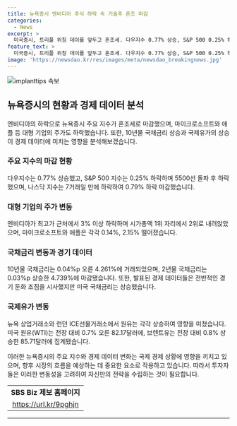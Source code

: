 ```yaml
---
title: 뉴욕증시 엔비디아 주식 하락 속 기술주 혼조 마감
categories:
  - News
excerpt: >
  미국증시, 트리플 위칭 데이를 앞두고 혼조세. 다우지수 0.77% 상승, S&P 500 0.25% 하락, 나스닥 0.79% 하락. 대체로 빅테크 기업 하락세, 엔비디아 3% 하락으로 시총 2위로. 마이크로소프트와 애플도 각각 0.14%, 2.15% 하락. 경기 둔화 조짐에도 미 국채금리 상승. 국제유가는 미국 원유 재고 감소로 상승. 미국 서부 텍사스산 원유(WTI) 82.17달러, 브렌트유 85.71달러. SBS Biz 제보 홈페이지= https://url.kr/9pghjn
feature_text: >
  미국증시, 트리플 위칭 데이를 앞두고 혼조세. 다우지수 0.77% 상승, S&P 500 0.25% 하락, 나스닥 0.79% 하락. 대체로 빅테크 기업 하락세, 엔비디아 3% 하락으로 시총 2위로. 마이크로소프트와 애플도 각각 0.14%, 2.15% 하락. 경기 둔화 조짐에도 미 국채금리 상승. 국제유가는 미국 원유 재고 감소로 상승. 미국 서부 텍사스산 원유(WTI) 82.17달러, 브렌트유 85.71달러. SBS Biz 제보 홈페이지= https://url.kr/9pghjn
image: 'https://newsdao.kr/res/images/meta/newsdao_breakingnews.jpg'
---
```


<p><img src="https://newsdao.kr/res/images/meta/newsdao_breakingnews.jpg" alt="implanttips 속보" /></p>

<h2 data-ke-size="size26">뉴욕증시의 현황과 경제 데이터 분석</h2>

<p data-ke-size="size16">엔비디아의 하락으로 뉴욕증시 주요 지수가 혼조세로 마감했으며, 마이크로소프트와 애플 등 대형 기업의 주가도 하락했습니다. 또한, 10년물 국채금리 상승과 국제유가의 상승이 경제 데이터에 미치는 영향을 분석해보겠습니다.</p>

<h3><b>주요 지수의 마감 현황</b></h3>

<p data-ke-size="size16">다우지수는 0.77% 상승했고, S&P 500 지수는 0.25% 하락하며 5500선 돌파 후 하락했으며, 나스닥 지수는 7거래일 만에 하락하여 0.79% 하락 마감했습니다.</p>

<h3><b>대형 기업의 주가 변동</b></h3>

<p data-ke-size="size16">엔비디아가 최고가 근처에서 3% 이상 하락하며 시가총액 1위 자리에서 2위로 내려앉았으며, 마이크로소프트와 애플은 각각 0.14%, 2.15% 떨어졌습니다.</p>

<h3><b>국채금리 변동과 경기 데이터</b></h3>

<p data-ke-size="size16">10년물 국채금리는 0.04%p 오른 4.261%에 거래되었으며, 2년물 국채금리는 0.03%p 상승한 4.739%에 마감됐습니다. 또한, 발표된 경제 데이터들은 전반적인 경기 둔화 조짐을 시사했지만 미국 국채금리는 상승했습니다.</p>

<h3><b>국제유가 변동</b></h3>

<p data-ke-size="size16">뉴욕 상업거래소와 런던 ICE선물거래소에서 원유는 각각 상승하여 영향을 미쳤습니다. 미국 원유(WTI)는 전장 대비 0.7% 오른 82.17달러에,  브렌트유는 전장 대비 0.8% 상승한 85.71달러에 집계됐습니다.</p>

<p data-ke-size="size16">이러한 뉴욕증시의 주요 지수와 경제 데이터 변화는 국제 경제 상황에 영향을 끼치고 있으며, 향후 시장의 흐름을 예상하는 데 중요한 요소로 작용하고 있습니다. 따라서 투자자들은 이러한 변동성을 고려하여 자신만의 전략을 수립하는 것이 필요합니다.</p>

<table>
    <tr>
        <td style="text-align: center; height: 17px;"><b>SBS Biz 제보 홈페이지</b></td>
    </tr>
    <tr>
        <td style="text-align: center; height: 17px;"><a href="https://url.kr/9pghjn">https://url.kr/9pghjn</a></td>
    </tr>
</table>

<p><hr></p>

